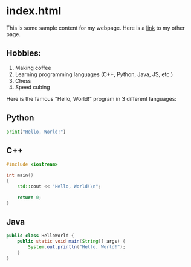 # **index.html**

This is some sample content for my webpage. Here is a [link](other.html) to my other page.

## Hobbies:
1. Making coffee
2. Learning programming languages (C++, Python, Java, JS, etc.)
3. Chess
4. Speed cubing

Here is the famous "Hello, World!" program in 3 different languages:

## Python
```python
print("Hello, World!")
```

## C++
```c++
#include <iostream>

int main()
{
    std::cout << "Hello, World!\n";

    return 0;
}
```

## Java
```java
public class HelloWorld {
    public static void main(String[] args) {
        System.out.println("Hello, World!");
    }
}
```